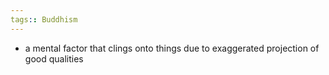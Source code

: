 ```yaml
---
tags:: Buddhism
---
```


- a mental factor that clings onto things due to exaggerated projection of good qualities